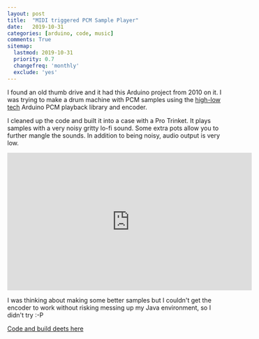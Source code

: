 ```yaml
---
layout: post
title:  "MIDI triggered PCM Sample Player"
date:   2019-10-31
categories: [arduino, code, music]
comments: True
sitemap:
  lastmod: 2019-10-31
  priority: 0.7
  changefreq: 'monthly'
  exclude: 'yes'
---
```


I found an old thumb drive and it had this Arduino project from 2010 on it. I was trying to make a drum machine with PCM samples using the [high-low tech](http://highlowtech.org/?p=1963) Arduino PCM playback library and encoder.

I cleaned up the code and built it into a case with a Pro Trinket. It plays samples with a very noisy gritty lo-fi sound. Some extra pots allow you to further mangle the sounds. In addition to being noisy, audio output is very low.

<iframe width="560" height="315" src="https://www.youtube.com/embed/oUzMPR78WlY" frameborder="0" allow="accelerometer; autoplay; encrypted-media; gyroscope; picture-in-picture" allowfullscreen></iframe>

I was thinking about making some better samples but I couldn't get the encoder to work without risking messing up my Java environment, so I didn't try :-P

[Code and build deets here](https://github.com/b38tn1k/MIDI_PCM_SAMPLER)

